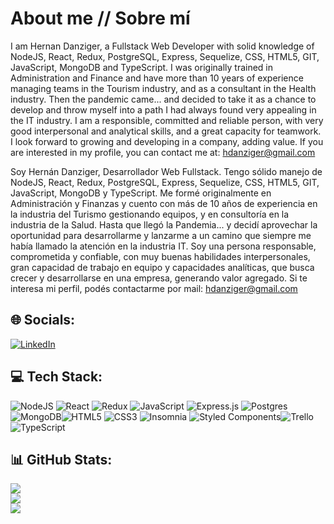 # About me  // Sobre mí

I am Hernan Danziger, a Fullstack Web Developer with solid knowledge of NodeJS, React, Redux, PostgreSQL, Express, Sequelize, CSS, HTML5, GIT, JavaScript, MongoDB and TypeScript.
I was originally trained in Administration and Finance and have more than 10 years of experience managing teams in the Tourism industry, and as a consultant in the Health industry.
Then the pandemic came... and decided to take it as a chance to develop and throw myself into a path I had always found very appealing in the IT industry.
I am a responsible, committed and reliable person, with very good interpersonal and analytical skills, and a great capacity for teamwork.
I look forward to growing and developing in a company, adding value.
If you are interested in my profile, you can contact me at: hdanziger@gmail.com


Soy Hernán Danziger, Desarrollador Web Fullstack. Tengo sólido manejo de NodeJS, React, Redux, PostgreSQL, Express, Sequelize, CSS, HTML5, GIT, JavaScript, MongoDB y TypeScript.
Me formé originalmente en Administración y Finanzas y cuento con más de 10 años de experiencia en la industria del Turismo gestionando equipos, y en consultoría en la industria de la Salud.
Hasta que llegó la Pandemia... y decidí aprovechar la oportunidad para desarrollarme y lanzarme a un camino que siempre me había llamado la atención en la industria IT.
Soy una persona responsable, comprometida y confiable, con muy buenas habilidades interpersonales, gran capacidad de trabajo en equipo y capacidades analíticas, que busca crecer y desarrollarse en una empresa, generando valor agregado.
Si te interesa mi perfil, podés contactarme por mail: hdanziger@gmail.com

## 🌐 Socials:
[![LinkedIn](https://img.shields.io/badge/LinkedIn-%230077B5.svg?logo=linkedin&logoColor=white)](https://www.linkedin.com/in/hernan-danziger/)

## 💻 Tech Stack:
![NodeJS](https://img.shields.io/badge/node.js-6DA55F?style=for-the-badge&logo=node.js&logoColor=white) ![React](https://img.shields.io/badge/react-%2320232a.svg?style=for-the-badge&logo=react&logoColor=%2361DAFB) ![Redux](https://img.shields.io/badge/redux-%23593d88.svg?style=for-the-badge&logo=redux&logoColor=white) ![JavaScript](https://img.shields.io/badge/javascript-%23323330.svg?style=for-the-badge&logo=javascript&logoColor=%23F7DF1E) ![Express.js](https://img.shields.io/badge/express.js-%23404d59.svg?style=for-the-badge&logo=express&logoColor=%2361DAFB) ![Postgres](https://img.shields.io/badge/postgres-%23316192.svg?style=for-the-badge&logo=postgresql&logoColor=white) ![MongoDB](https://img.shields.io/badge/MongoDB-%234ea94b.svg?style=for-the-badge&logo=mongodb&logoColor=white)![HTML5](https://img.shields.io/badge/html5-%23E34F26.svg?style=for-the-badge&logo=html5&logoColor=white) ![CSS3](https://img.shields.io/badge/css3-%231572B6.svg?style=for-the-badge&logo=css3&logoColor=white) ![Insomnia](https://img.shields.io/badge/Insomnia-black?style=for-the-badge&logo=insomnia&logoColor=5849BE)  ![Styled Components](https://img.shields.io/badge/styled--components-DB7093?style=for-the-badge&logo=styled-components&logoColor=white)![Trello](https://img.shields.io/badge/Trello-%23026AA7.svg?style=for-the-badge&logo=Trello&logoColor=white) ![TypeScript](https://img.shields.io/badge/typescript-%23007ACC.svg?style=for-the-badge&logo=typescript&logoColor=white)



## 📊 GitHub Stats:
![](https://github-readme-stats.vercel.app/api?username=herno12&theme=dark&hide_border=false&include_all_commits=false&count_private=true)<br/>
![](https://github-readme-streak-stats.herokuapp.com/?user=herno12&theme=dark&hide_border=false)<br/>
![](https://github-readme-stats.vercel.app/api/top-langs/?username=herno12&theme=dark&hide_border=false&include_all_commits=false&count_private=true&layout=compact)


